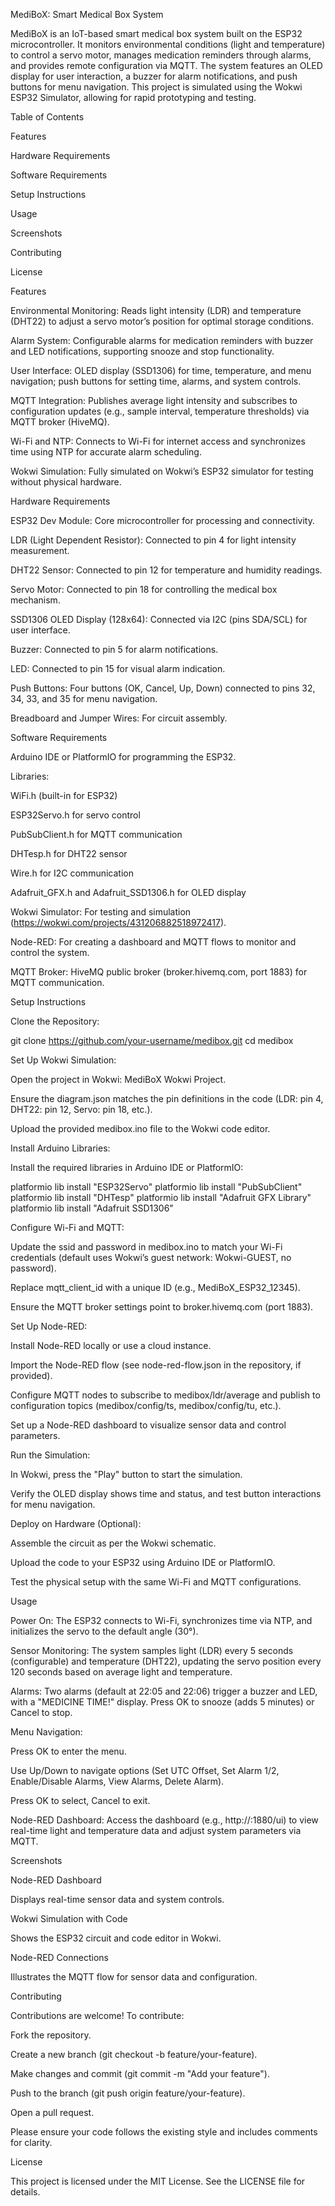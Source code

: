 MediBoX: Smart Medical Box System



MediBoX is an IoT-based smart medical box system built on the ESP32 microcontroller. It monitors environmental conditions (light and temperature) to control a servo motor, manages medication reminders through alarms, and provides remote configuration via MQTT. The system features an OLED display for user interaction, a buzzer for alarm notifications, and push buttons for menu navigation. This project is simulated using the Wokwi ESP32 Simulator, allowing for rapid prototyping and testing.

Table of Contents





Features



Hardware Requirements



Software Requirements



Setup Instructions



Usage



Screenshots



Contributing



License

Features





Environmental Monitoring: Reads light intensity (LDR) and temperature (DHT22) to adjust a servo motor’s position for optimal storage conditions.



Alarm System: Configurable alarms for medication reminders with buzzer and LED notifications, supporting snooze and stop functionality.



User Interface: OLED display (SSD1306) for time, temperature, and menu navigation; push buttons for setting time, alarms, and system controls.



MQTT Integration: Publishes average light intensity and subscribes to configuration updates (e.g., sample interval, temperature thresholds) via MQTT broker (HiveMQ).



Wi-Fi and NTP: Connects to Wi-Fi for internet access and synchronizes time using NTP for accurate alarm scheduling.



Wokwi Simulation: Fully simulated on Wokwi’s ESP32 simulator for testing without physical hardware.

Hardware Requirements





ESP32 Dev Module: Core microcontroller for processing and connectivity.



LDR (Light Dependent Resistor): Connected to pin 4 for light intensity measurement.



DHT22 Sensor: Connected to pin 12 for temperature and humidity readings.



Servo Motor: Connected to pin 18 for controlling the medical box mechanism.



SSD1306 OLED Display (128x64): Connected via I2C (pins SDA/SCL) for user interface.



Buzzer: Connected to pin 5 for alarm notifications.



LED: Connected to pin 15 for visual alarm indication.



Push Buttons: Four buttons (OK, Cancel, Up, Down) connected to pins 32, 34, 33, and 35 for menu navigation.



Breadboard and Jumper Wires: For circuit assembly.

Software Requirements





Arduino IDE or PlatformIO for programming the ESP32.



Libraries:





WiFi.h (built-in for ESP32)



ESP32Servo.h for servo control



PubSubClient.h for MQTT communication



DHTesp.h for DHT22 sensor



Wire.h for I2C communication



Adafruit_GFX.h and Adafruit_SSD1306.h for OLED display



Wokwi Simulator: For testing and simulation (https://wokwi.com/projects/431206882518972417).



Node-RED: For creating a dashboard and MQTT flows to monitor and control the system.



MQTT Broker: HiveMQ public broker (broker.hivemq.com, port 1883) for MQTT communication.

Setup Instructions





Clone the Repository:

git clone https://github.com/your-username/medibox.git
cd medibox



Set Up Wokwi Simulation:





Open the project in Wokwi: MediBoX Wokwi Project.



Ensure the diagram.json matches the pin definitions in the code (LDR: pin 4, DHT22: pin 12, Servo: pin 18, etc.).



Upload the provided medibox.ino file to the Wokwi code editor.



Install Arduino Libraries:





Install the required libraries in Arduino IDE or PlatformIO:

platformio lib install "ESP32Servo"
platformio lib install "PubSubClient"
platformio lib install "DHTesp"
platformio lib install "Adafruit GFX Library"
platformio lib install "Adafruit SSD1306"



Configure Wi-Fi and MQTT:





Update the ssid and password in medibox.ino to match your Wi-Fi credentials (default uses Wokwi’s guest network: Wokwi-GUEST, no password).



Replace mqtt_client_id with a unique ID (e.g., MediBoX_ESP32_12345).



Ensure the MQTT broker settings point to broker.hivemq.com (port 1883).



Set Up Node-RED:





Install Node-RED locally or use a cloud instance.



Import the Node-RED flow (see node-red-flow.json in the repository, if provided).



Configure MQTT nodes to subscribe to medibox/ldr/average and publish to configuration topics (medibox/config/ts, medibox/config/tu, etc.).



Set up a Node-RED dashboard to visualize sensor data and control parameters.



Run the Simulation:





In Wokwi, press the "Play" button to start the simulation.



Verify the OLED display shows time and status, and test button interactions for menu navigation.



Deploy on Hardware (Optional):





Assemble the circuit as per the Wokwi schematic.



Upload the code to your ESP32 using Arduino IDE or PlatformIO.



Test the physical setup with the same Wi-Fi and MQTT configurations.

Usage





Power On: The ESP32 connects to Wi-Fi, synchronizes time via NTP, and initializes the servo to the default angle (30°).



Sensor Monitoring: The system samples light (LDR) every 5 seconds (configurable) and temperature (DHT22), updating the servo position every 120 seconds based on average light and temperature.



Alarms: Two alarms (default at 22:05 and 22:06) trigger a buzzer and LED, with a "MEDICINE TIME!" display. Press OK to snooze (adds 5 minutes) or Cancel to stop.



Menu Navigation:





Press OK to enter the menu.



Use Up/Down to navigate options (Set UTC Offset, Set Alarm 1/2, Enable/Disable Alarms, View Alarms, Delete Alarm).



Press OK to select, Cancel to exit.



Node-RED Dashboard: Access the dashboard (e.g., http://<node-red-ip>:1880/ui) to view real-time light and temperature data and adjust system parameters via MQTT.

Screenshots

Node-RED Dashboard



Displays real-time sensor data and system controls.

Wokwi Simulation with Code



Shows the ESP32 circuit and code editor in Wokwi.

Node-RED Connections



Illustrates the MQTT flow for sensor data and configuration.

Contributing

Contributions are welcome! To contribute:





Fork the repository.



Create a new branch (git checkout -b feature/your-feature).



Make changes and commit (git commit -m "Add your feature").



Push to the branch (git push origin feature/your-feature).



Open a pull request.

Please ensure your code follows the existing style and includes comments for clarity.

License

This project is licensed under the MIT License. See the LICENSE file for details.
